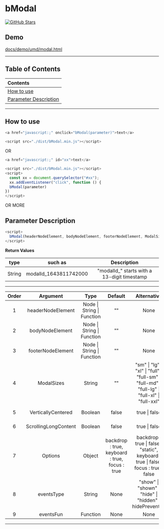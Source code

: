# bModal

<a href="https://github.com/ZhangChengLin/b-components" target="_blank"><img alt="GitHub Stars" title="GitHub Stars" src="https://img.shields.io/github/stars/ZhangChengLin/b-components.svg?style=social"></a>

## Demo

[docs/demo/umd/modal.html](../demo/umd/modal.html)


---

## Table of Contents

| Contents                                        |
|:------------------------------------------------|
| [How to use](#how-to-use)                       |
| [Parameter Description](#parameter-description) |

---

## How to use

```javascript
<a href="javascript:;" onclick="bModal(parameter)">text</a>

<script src="./dist/bModal.min.js"></script>
```

OR

```javascript
<a href="javascript:;" id="xx">text</a>

<script src="./dist/bModal.min.js"></script>
<script>
  const xx = document.querySelector("#xx");
  xx.addEventListener("click", function () {
  bModal(parameter)
})
</script>
```

OR MORE

## Parameter Description

```javascript
<script>
  bModal(headerNodeElement, bodyNodeElement, footerNodeElement, ModalSizes, VerticallyCentered, ScrollingLongContent,Options, EventsType, EventsFunction)
</script>
```

**Return Values**

|  type  |        such as        |                 Description                 |
|:------:|:---------------------:|:-------------------------------------------:|
| String | modalId_1643811742000 | "modalId_" starts with a 13-digit timestamp |

---

| Order |       Argument       |                Type                |                        Default                         |                                                           Alternative                                                            |                                                                  Description                                                                  |
|:-----:|:--------------------:|:----------------------------------:|:------------------------------------------------------:|:--------------------------------------------------------------------------------------------------------------------------------:|:---------------------------------------------------------------------------------------------------------------------------------------------:|
|   1   |  headerNodeElement   | Node &#124; String &#124; Function |                           ""                           |                                                               None                                                               |                                                   h5.modal-title The content of the element                                                   |
|   2   |   bodyNodeElement    | Node &#124; String &#124; Function |                           ""                           |                                                               None                                                               |                                                   div.modal-body The content of the element                                                   |
|   3   |  footerNodeElement   | Node &#124; String &#124; Function |                           ""                           |                                                               None                                                               |                                                  div.modal-footer The content of the element                                                  |
|   4   |      ModalSizes      |               String               |                           ""                           | "sm" &#124; "lg" &#124; "xl" &#124; "full" &#124; "full-sm" &#124; "full-md" &#124; "full-lg" &#124; "full-xl" &#124; "full-xxl" | https://getbootstrap.com/docs/5.1/components/modal/#optional-sizes <br/> https://getbootstrap.com/docs/5.1/components/modal/#fullscreen-modal |
|   5   |  VerticallyCentered  |              Boolean               |                         false                          |                                                        true &#124; false                                                         |                                    https://getbootstrap.com/docs/5.1/components/modal/#vertically-centered                                    |
|   6   | ScrollingLongContent |              Boolean               |                         false                          |                                                        true &#124; false                                                         |                                  https://getbootstrap.com/docs/5.1/components/modal/#scrolling-long-content                                   |
|   7   |       Options        |               Object               | backdrop : true,<br/>keyboard : true,<br/>focus : true |          backdrop : true &#124; false &#124; "static",<br/>keyboard : true &#124; false,<br/>focus : true &#124; false           |                                          https://getbootstrap.com/docs/5.1/components/modal/#options                                          |
|   8   |      eventsType      |               String               |                          None                          |                             "show" &#124; "shown" &#124; "hide" &#124; "hidden" &#124; hidePrevented                             |                                          https://getbootstrap.com/docs/5.1/components/modal/#events                                           |
|   9   |      eventsFun       |              Function              |                          None                          |                                                               None                                                               |                                          https://getbootstrap.com/docs/5.1/components/modal/#events                                           |

---

